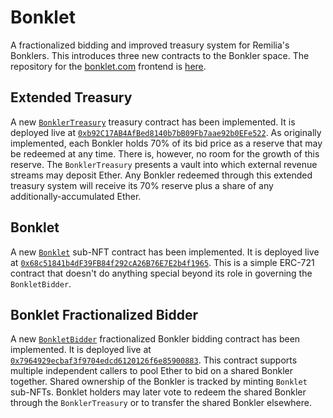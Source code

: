 # Bonklet
A fractionalized bidding and improved treasury system for Remilia's Bonklers. This introduces three new contracts to the Bonkler space. The repository for the [bonklet.com](https://bonklet.com) frontend is [here](https://github.com/TimTinkers/Bonklet-Interface).

## Extended Treasury

A new [`BonklerTreasury`](https://github.com/TimTinkers/Bonklet/blob/master/contracts/bonklet/BonklerTreasury.sol) treasury contract has been implemented. It is deployed live at [`0xb92C17AB4AfBed8140b7bB09Fb7aae92b0EFe522`](https://etherscan.io/address/0xb92C17AB4AfBed8140b7bB09Fb7aae92b0EFe522#code). As originally implemented, each Bonkler holds 70% of its bid price as a reserve that may be redeemed at any time. There is, however, no room for the growth of this reserve. The `BonklerTreasury` presents a vault into which external revenue streams may deposit Ether. Any Bonkler redeemed through this extended treasury system will receive its 70% reserve plus a share of any additionally-accumulated Ether.

## Bonklet

A new [`Bonklet`](https://github.com/TimTinkers/Bonklet/blob/master/contracts/assets/erc721/Bonklet.sol) sub-NFT contract has been implemented. It is deployed live at [`0x68c51841b4dF39FB84f292cA26B76E7E2b4f1965`](https://etherscan.io/address/0x68c51841b4dF39FB84f292cA26B76E7E2b4f1965#code). This is a simple ERC-721 contract that doesn't do anything special beyond its role in governing the `BonkletBidder`.

## Bonklet Fractionalized Bidder

A new [`BonkletBidder`](https://github.com/TimTinkers/Bonklet/blob/master/contracts/bonklet/BonkletBidder.sol) fractionalized Bonkler bidding contract has been implemented. It is deployed live at [`0x7964929ecbaf3f9704edcd6120126f6e85900883`](https://etherscan.io/address/0x7964929ecbaf3f9704edcd6120126f6e85900883#code). This contract supports multiple independent callers to pool Ether to bid on a shared Bonkler together. Shared ownership of the Bonkler is tracked by minting `Bonklet` sub-NFTs. Bonklet holders may later vote to redeem the shared Bonkler through the `BonklerTreasury` or to transfer the shared Bonkler elsewhere.
